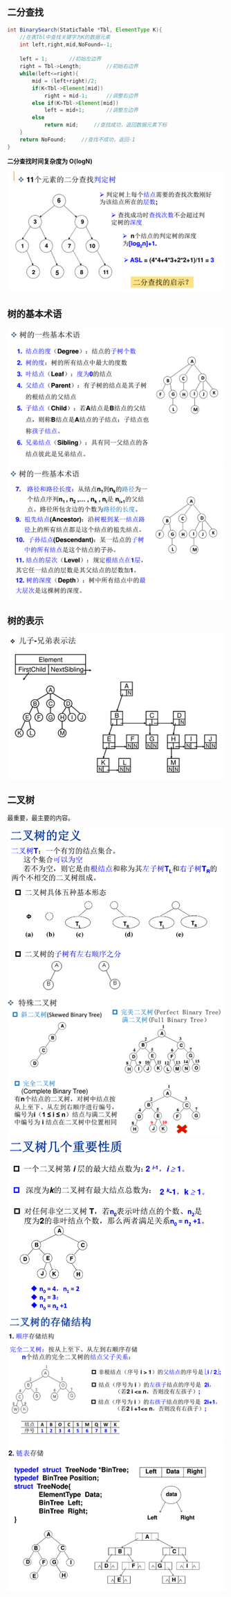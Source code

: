 ## 二分查找
```java
int BinarySearch(StaticTable *Tbl, ElementType K){
	//在表Tbl中查找关键字为K的数据元素
	int left,right,mid,NoFound=-1;

	left = 1;		//初始左边界
	right = Tbl->Length;		//初始右边界
	while(left<=right){
		mid = (left+right)/2;
		if(K<Tbl->Element[mid])
			right = mid-1;		//调整右边界
		else if(K>Tbl->Element[mid])
			left = mid+1;		//调整左边界
		else
			return mid;		//查找成功，返回数据元素下标
	}
	return NoFound;		//查找不成功，返回-1
}
```

**二分查找时间复杂度为 O(logN)**

<img src="判定树.PNG">

## 树的基本术语

<img src="基本术语1.PNG">

<img src="基本术语2.PNG">

## 树的表示

<img src="儿子兄弟.PNG">

## 二叉树

最重要，最主要的内容。

<img src="二叉树定义.PNG">

<img src="特殊二叉树.PNG">

<img src="二叉树性质.PNG">

<img src="顺序存储.PNG">

<img src="链表存储.PNG">